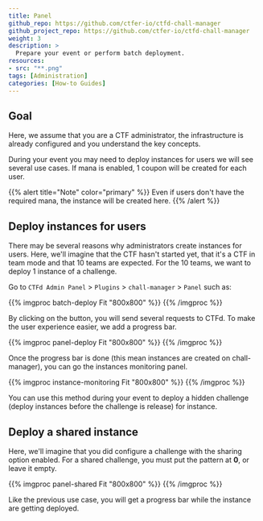 ```yaml
---
title: Panel
github_repo: https://github.com/ctfer-io/ctfd-chall-manager
github_project_repo: https://github.com/ctfer-io/ctfd-chall-manager
weight: 3
description: >
  Prepare your event or perform batch deployment.
resources:
- src: "**.png"
tags: [Administration]
categories: [How-to Guides]
---
```


## Goal 
Here, we assume that you are a CTF administrator, the infrastructure is already configured and you understand the key concepts.

During your event you may need to deploy instances for users we will see several use cases.
If mana is enabled, 1 coupon will be created for each user.

{{% alert title="Note" color="primary" %}}
Even if users don't have the required mana, the instance will be created here.
{{% /alert %}}


## Deploy instances for users

There may be several reasons why administrators create instances for users. 
Here, we'll imagine that the CTF hasn't started yet, that it's a CTF in team mode and that 10 teams are expected. For the 10 teams, we want to deploy 1 instance of a challenge.

Go to `CTFd Admin Panel` > `Plugins` > `chall-manager` > `Panel` such as:

{{% imgproc batch-deploy Fit "800x800" %}}
{{% /imgproc %}}

By clicking on the button, you will send several requests to CTFd.
To make the user experience easier, we add a progress bar.

{{% imgproc panel-deploy Fit "800x800" %}}
{{% /imgproc %}}

Once the progress bar is done (this mean instances are created on chall-manager), you can go the instances monitoring panel.

{{% imgproc instance-monitoring Fit "800x800" %}}
{{% /imgproc %}}

You can use this method during your event to deploy a hidden challenge (deploy instances before the challenge is release) for instance.

## Deploy a shared instance

Here, we'll imagine that you did configure a challenge with the sharing option enabled.
For a shared challenge, you must put the pattern at **0**, or leave it empty.

{{% imgproc panel-shared Fit "800x800" %}}
{{% /imgproc %}}

Like the previous use case, you will get a progress bar while the instance are getting deployed.





